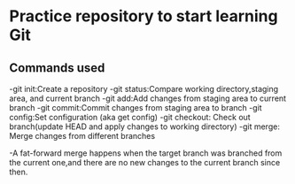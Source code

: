 # Practice repository to start learning Git

## Commands used

-git init:Create a repository
-git status:Compare working directory,staging area, and current branch
-git add:Add changes from staging area to current branch
-git commit:Commit changes from staging area to branch
-git config:Set configuration (aka get config)
-git checkout: Check out branch(update HEAD and apply changes to working directory)
-git merge: Merge changes from different branches

-A fat-forward merge happens when the target branch was branched from the current one,and there are no new changes to the current branch since then.
